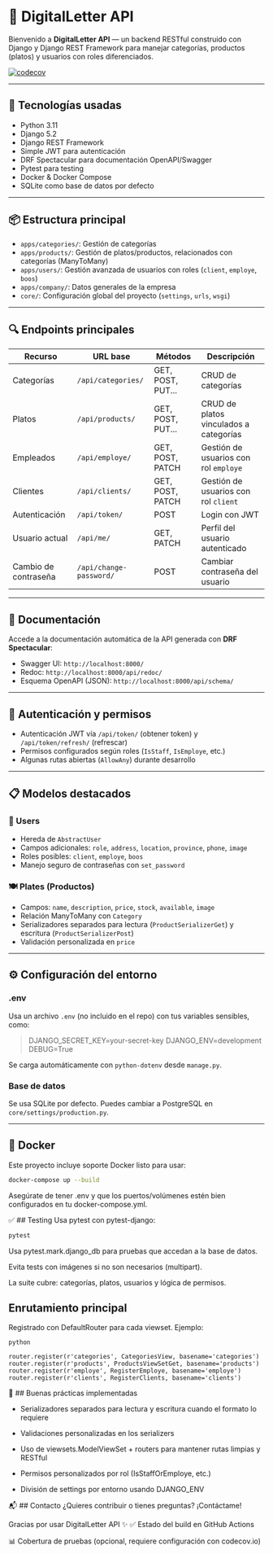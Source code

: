 
# 📄 DigitalLetter API
Bienvenido a **DigitalLetter API** — un backend RESTful construido con Django y Django REST Framework para manejar categorías, productos (platos) y usuarios con roles diferenciados.

[![codecov](https://codecov.io/gh/<TU_USUARIO>/<TU_REPO>/branch/main/graph/badge.svg)](https://codecov.io/gh/<TU_USUARIO>/<TU_REPO>)

---

## 🚀 Tecnologías usadas

- Python 3.11  
- Django 5.2  
- Django REST Framework  
- Simple JWT para autenticación  
- DRF Spectacular para documentación OpenAPI/Swagger  
- Pytest para testing  
- Docker & Docker Compose  
- SQLite como base de datos por defecto  

---

## 📦 Estructura principal

- `apps/categories/`: Gestión de categorías  
- `apps/products/`: Gestión de platos/productos, relacionados con categorías (ManyToMany)  
- `apps/users/`: Gestión avanzada de usuarios con roles (`client`, `employe`, `boos`)  
- `apps/company/`: Datos generales de la empresa  
- `core/`: Configuración global del proyecto (`settings`, `urls`, `wsgi`)  

---

## 🔍 Endpoints principales

| Recurso    | URL base            | Métodos           | Descripción                         |
|------------|---------------------|-------------------|-------------------------------------|
| Categorías | `/api/categories/`  | GET, POST, PUT... | CRUD de categorías                  |
| Platos     | `/api/products/`    | GET, POST, PUT... | CRUD de platos vinculados a categorías |
| Empleados  | `/api/employe/`     | GET, POST, PATCH  | Gestión de usuarios con rol `employe` |
| Clientes   | `/api/clients/`     | GET, POST, PATCH  | Gestión de usuarios con rol `client` |
| Autenticación | `/api/token/`    | POST              | Login con JWT                       |
| Usuario actual | `/api/me/`      | GET, PATCH        | Perfil del usuario autenticado      |
| Cambio de contraseña | `/api/change-password/` | POST | Cambiar contraseña del usuario |

---

## 📑 Documentación

Accede a la documentación automática de la API generada con **DRF Spectacular**:

- Swagger UI: `http://localhost:8000/`  
- Redoc: `http://localhost:8000/api/redoc/`  
- Esquema OpenAPI (JSON): `http://localhost:8000/api/schema/`

---

## 🔐 Autenticación y permisos

- Autenticación JWT vía `/api/token/` (obtener token) y `/api/token/refresh/` (refrescar)
- Permisos configurados según roles (`IsStaff`, `IsEmploye`, etc.)
- Algunas rutas abiertas (`AllowAny`) durante desarrollo

---

## 📋 Modelos destacados

### 🧑 Users

- Hereda de `AbstractUser`  
- Campos adicionales: `role`, `address`, `location`, `province`, `phone`, `image`  
- Roles posibles: `client`, `employe`, `boos`  
- Manejo seguro de contraseñas con `set_password`

### 🍽 Plates (Productos)

- Campos: `name`, `description`, `price`, `stock`, `available`, `image`  
- Relación ManyToMany con `Category`  
- Serializadores separados para lectura (`ProductSerializerGet`) y escritura (`ProductSerializerPost`)  
- Validación personalizada en `price`  

---

## ⚙️ Configuración del entorno

### .env

Usa un archivo `.env` (no incluido en el repo) con tus variables sensibles, como:

> DJANGO_SECRET_KEY=your-secret-key
> DJANGO_ENV=development
> DEBUG=True


Se carga automáticamente con `python-dotenv` desde `manage.py`.

### Base de datos

Se usa SQLite por defecto. Puedes cambiar a PostgreSQL en `core/settings/production.py`.

---

## 🐳 Docker

Este proyecto incluye soporte Docker listo para usar:

```bash
docker-compose up --build
```
Asegúrate de tener .env y que los puertos/volúmenes estén bien configurados en tu docker-compose.yml.

✅ ## Testing
Usa pytest con pytest-django:

```bash 
pytest
```
Usa pytest.mark.django_db para pruebas que accedan a la base de datos.

Evita tests con imágenes si no son necesarios (multipart).

La suite cubre: categorías, platos, usuarios y lógica de permisos.

## Enrutamiento principal
Registrado con DefaultRouter para cada viewset. Ejemplo:

```
python

router.register(r'categories', CategoriesView, basename='categories')
router.register(r'products', ProductsViewSetGet, basename='products')
router.register(r'employe', RegisterEmploye, basename='employe')
router.register(r'clients', RegisterClients, basename='clients')
```
🧠 ## Buenas prácticas implementadas
- Serializadores separados para lectura y escritura cuando el formato lo requiere

- Validaciones personalizadas en los serializers

- Uso de viewsets.ModelViewSet + routers para mantener rutas limpias y RESTful

- Permisos personalizados por rol (IsStaffOrEmploye, etc.)

- División de settings por entorno usando DJANGO_ENV

📬 ## Contacto
¿Quieres contribuir o tienes preguntas? ¡Contáctame!

Gracias por usar DigitalLetter API ✨
✅ Estado del build en GitHub Actions

📊 Cobertura de pruebas (opcional, requiere configuración con codecov.io)
